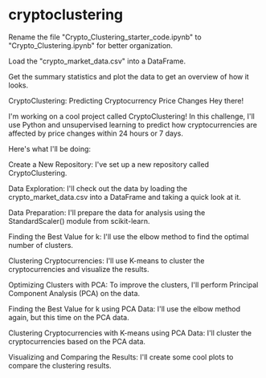 # cryptoclustering

Rename the file "Crypto_Clustering_starter_code.ipynb" to "Crypto_Clustering.ipynb" for better organization.

Load the "crypto_market_data.csv" into a DataFrame.

Get the summary statistics and plot the data to get an overview of how it looks.

CryptoClustering: Predicting Cryptocurrency Price Changes Hey there!

I'm working on a cool project called CryptoClustering! In this challenge, I'll use Python and unsupervised learning to predict how cryptocurrencies are affected by price changes within 24 hours or 7 days.

Here's what I'll be doing:

Create a New Repository: I've set up a new repository called CryptoClustering.

Data Exploration: I'll check out the data by loading the crypto_market_data.csv into a DataFrame and taking a quick look at it.

Data Preparation: I'll prepare the data for analysis using the StandardScaler() module from scikit-learn.

Finding the Best Value for k: I'll use the elbow method to find the optimal number of clusters.

Clustering Cryptocurrencies: I'll use K-means to cluster the cryptocurrencies and visualize the results.

Optimizing Clusters with PCA: To improve the clusters, I'll perform Principal Component Analysis (PCA) on the data.

Finding the Best Value for k using PCA Data: I'll use the elbow method again, but this time on the PCA data.

Clustering Cryptocurrencies with K-means using PCA Data: I'll cluster the cryptocurrencies based on the PCA data.

Visualizing and Comparing the Results: I'll create some cool plots to compare the clustering results.